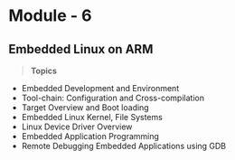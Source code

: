 # Module - 6
## Embedded Linux on ARM
> <B> Topics </B>
- Embedded Development and Environment
- Tool-chain: Configuration and Cross-compilation
- Target Overview and Boot loading
- Embedded Linux Kernel, File Systems
- Linux Device Driver Overview
- Embedded Application Programming
- Remote Debugging Embedded Applications using GDB